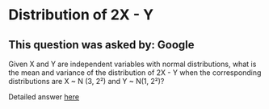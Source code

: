 # Distribution of 2X - Y

## This question was asked by: Google


Given X and Y are independent variables with normal distributions, what is the mean and variance of the distribution of 2X - Y when the corresponding distributions are X ~ N (3, 2²) and Y ~ N(1, 2²)?

Detailed answer [here](https://stats.stackexchange.com/questions/256438/distribution-of-2x-y-when-x-and-y-are-known)
